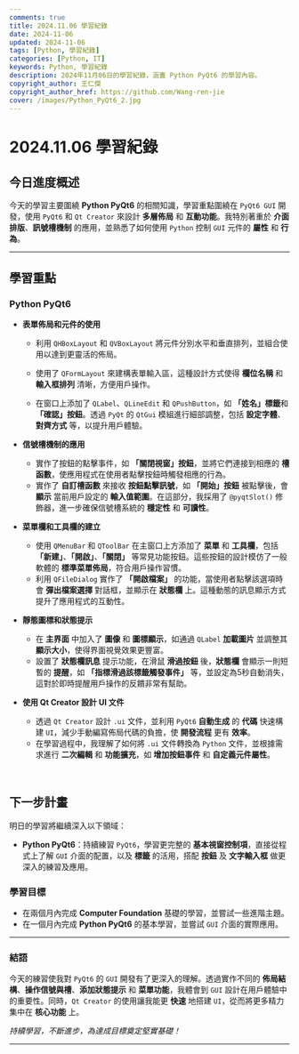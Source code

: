 ```yaml
---
comments: true
title: 2024.11.06 學習紀錄
date: 2024-11-06
updated: 2024-11-06
tags: [Python, 學習紀錄]
categories: [Python, IT]
keywords: Python, 學習紀錄
description: 2024年11月06日的學習紀錄，涵蓋 Python PyQt6 的學習內容。
copyright_author: 王仁傑
copyright_author_href: https://github.com/Wang-ren-jie
cover: /images/Python_PyQt6_2.jpg
---
```


# 2024.11.06 學習紀錄

## 今日進度概述

今天的學習主要圍繞 **Python PyQt6** 的相關知識，學習重點圍繞在 `PyQt6 GUI` 開發，使用 `PyQt6` 和 `Qt Creator` 來設計 **多層佈局** 和 **互動功能**。我特別著重於 **介面排版**、**訊號槽機制** 的應用，並熟悉了如何使用 `Python` 控制 `GUI` 元件的 **屬性** 和 **行為**。

---

## 學習重點

### Python PyQt6

- **表單佈局和元件的使用**
    - 利用 `QHBoxLayout` 和 `QVBoxLayout` 將元件分別水平和垂直排列，並組合使用以達到更靈活的佈局。

    - 使用了 `QFormLayout` 來建構表單輸入區，這種設計方式使得 **欄位名稱** 和 **輸入框排列** 清晰，方便用戶操作。
    - 在窗口上添加了 `QLabel`、`QLineEdit` 和 `QPushButton`，如 **「姓名」標籤**和 **「確認」按鈕**。透過 `PyQt` 的 `QtGui` 模組進行細部調整，包括 **設定字體**、**對齊方式** 等，以提升用戶體驗。

- **信號槽機制的應用**
    - 實作了按鈕的點擊事件，如 **「關閉視窗」按鈕**，並將它們連接到相應的 **槽函數**，使應用程式在使用者點擊按鈕時觸發相應的行為。
    - 實作了 **自訂槽函數** 來接收 **按鈕點擊訊號**，如 **「開始」按鈕** 被點擊後，會 **顯示** 當前用戶設定的 **輸入值範圍**。在這部分，我採用了 `@pyqtSlot()` 修飾器，進一步確保信號槽系統的 **穩定性** 和 **可讀性**。

- **菜單欄和工具欄的建立**
    - 使用 `QMenuBar` 和 `QToolBar` 在主窗口上方添加了 **菜單** 和 **工具欄**，包括 **「新建」**、**「開啟」**、**「關閉」** 等常見功能按鈕。這些按鈕的設計模仿了一般軟體的 **標準菜單佈局**，符合用戶操作習慣。
    - 利用 `QFileDialog` 實作了 **「開啟檔案」** 的功能，當使用者點擊該選項時會 **彈出檔案選擇** 對話框，並顯示在 **狀態欄** 上。這種動態的訊息顯示方式提升了應用程式的互動性。

- **靜態圖標和狀態提示**
    - 在 **主界面** 中加入了 **圖像** 和 **圖標顯示**，如通過 `QLabel` **加載圖片** 並調整其 **顯示大小**，使得界面視覺效果更豐富。
    - 設置了 **狀態欄訊息** 提示功能，在滑鼠 **滑過按鈕** 後，**狀態欄** 會顯示一則短暫的 **提醒**，如 **「指標滑過該標籤觸發事件」** 等，並設定為5秒自動消失，這對於即時提醒用戶操作的反饋非常有幫助。

- **使用 Qt Creator 設計 UI 文件**
    - 透過 `Qt Creator` 設計 `.ui` 文件，並利用 `PyQt6` **自動生成** 的 **代碼** 快速構建 `UI`，減少手動編寫佈局代碼的負擔，使 **開發流程** 更有 **效率**。
    - 在學習過程中，我理解了如何將 `.ui` 文件轉換為 `Python` 文件，並根據需求進行 **二次編輯** 和 **功能擴充**，如 **增加按鈕事件** 和 **自定義元件屬性**。
</br>


## 下一步計畫

明日的學習將繼續深入以下領域：

- **Python PyQt6**：持續練習 `PyQt6`，學習更完整的 **基本視窗控制項**，直接從程式上了解 `GUI` 介面的配置，以及 **標籤** 的活用，搭配 **按鈕** 及 **文字輸入框** 做更深入的練習及應用。

### 學習目標

- 在兩個月內完成 **Computer Foundation** 基礎的學習，並嘗試一些進階主題。
- 在一個月內完成 **Python PyQt6** 的基本學習，並嘗試 `GUI` 介面的實際應用。

---

### 結語

今天的練習使我對 `PyQt6` 的 `GUI` 開發有了更深入的理解。透過實作不同的 **佈局結構**、**操作信號與槽**、**添加狀態提示** 和 **菜單功能**，我體會到 `GUI` 設計在用戶體驗中的重要性。同時，`Qt Creator` 的使用讓我能更 **快速** 地搭建 `UI`，從而將更多精力集中在 **核心功能** 上。


_持續學習，不斷進步，為達成目標奠定堅實基礎！_

---
